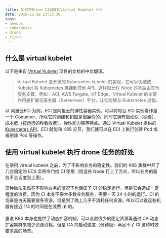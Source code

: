 ```yaml
---
title: 如何将Drone CI调度到Virtual Kubelet（一）
date: 2019-11-18 23:53:30
tags:
- devops
- kubernetes
- drone
- ci/cd
---
```


## 什么是 virtual kubelet

以下是来自 [Virtual Kubelet](https://github.com/virtual-kubelet/virtual-kubelet#virtual-kubelet) 项目的文档的中文翻译。

> Virtual Kubelet 是开源的 Kubernetes kubelet 的实现，它可以伪装成 Kubelet 将 Kubernetes 连接到其他 API。这样就允许 Node 的背后由其他服务支撑，例如：ACI, AWS Fargate, IoT Edge。Virtual Kubelet 的主要作用是扩展无服务器（Serverless）平台，让它能够与 Kubernetes 通信。

以 阿里云ECI 为例，ECI 是阿里云的弹性容器实例。可以将每台 ECI 实例看作是一个 Container，所以它的创建和销毁是很廉价的。同时它拥有启动快（秒级）、成本低（按运行的秒数收费）、弹性能力强等特点。通过 Virtual Kubelet 提供的 [Kubernetes API](https://github.com/virtual-kubelet/virtual-kubelet#current-features)，ECI 就能和 K8S 交互，我们就可以在 ECI 上执行创建 Pod 或者删除 Pod 等操作。

## 使用 virtual kubelet 执行 drone 任务的好处

在使用 virtual kubelet 之前，为了不影响业务的稳定性。我们的 K8S 集群中开了几台固定的 ECS 实例专门给 CI 使用（给这些 Node 打上了污点，所以业务的服务不会调度到上面）。

这种做法虽然在不影响业务的情况下也保证了 CI 的稳定运行，但是它会造成一定程度的浪费。因为 CI 本身不像大多数业务服务，需要一天 24 小时的运行。CI 的场景是白天需要很多资源，但是到了晚上几乎不消耗任何资源。所以可以说这些机器有接近 1/3 的时间是在浪费 💰 的。

虽说 K8S 本身也提供了动态扩容机制，可以设置很少的固定资源再通过 CA 动态扩容集群来减少资源消耗。但是 CA 的启动速度（分钟级）满足不了 CI 这种时效要求高的场景。

